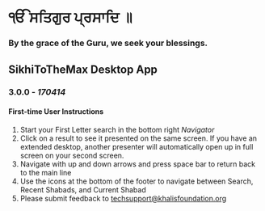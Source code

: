 ੴ ਸਤਿਗੁਰ ਪ੍ਰਸਾਦਿ ॥
==================
### By the grace of the Guru, we seek your blessings.


## SikhiToTheMax Desktop App

### 3.0.0 - _170414_
#### First-time User Instructions
 1. Start your First Letter search in the bottom right _Navigator_
 2. Click on a result to see it presented on the same screen. If you have an extended desktop, another presenter will automatically open up in full screen on your second screen.
 3. Navigate with up and down arrows and press space bar to return back to the main line
 4. Use the icons at the bottom of the footer to navigate between Search, Recent Shabads, and Current Shabad
 5. Please submit feedback to techsupport@khalisfoundation.org